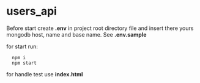# users_api

Before start create **.env** in project root directory file and insert there yours mongodb host, name and base name. See **.env.sample**

for start run:

```
  npm i
  npm start
```
for handle test use **index.html**
